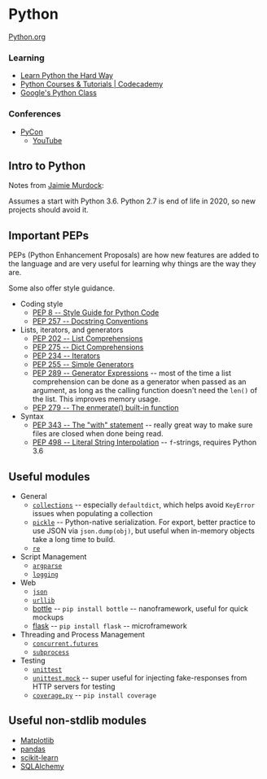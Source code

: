 # Python

[Python.org](https://www.python.org)

### Learning

- [Learn Python the Hard Way](https://learncodethehardway.org/python/)
- [Python Courses & Tutorials | Codecademy](https://www.codecademy.com/catalog/language/python)
- [Google's Python Class](https://developers.google.com/edu/python/)

### Conferences

- [PyCon](https://us.pycon.org/)
    - [YouTube](https://www.youtube.com/c/PyConUS/videos)

## Intro to Python

Notes from [Jaimie Murdock](https://gist.github.com/JaimieMurdock/40fab1ce8fea8d06d3279955a6090548):

Assumes a start with Python 3.6. Python 2.7 is end of life in 2020, so new projects should avoid it.

## Important PEPs

PEPs (Python Enhancement Proposals) are how new features are added to the language and are very useful for learning why things are the way they are.

Some also offer style guidance.

- Coding style
  - [PEP 8  -- Style Guide for Python Code](https://www.python.org/dev/peps/pep-0008/)
  - [PEP 257 -- Docstring Conventions](https://www.python.org/dev/peps/pep-0257/)
- Lists, iterators, and generators
  - [PEP 202 -- List Comprehensions](https://www.python.org/dev/peps/pep-0202/)
  - [PEP 275 -- Dict Comprehensions](https://www.python.org/dev/peps/pep-0274/)
  - [PEP 234 -- Iterators](https://www.python.org/dev/peps/pep-0234/)
  - [PEP 255 -- Simple Generators](https://www.python.org/dev/peps/pep-0255/)
  - [PEP 289 -- Generator Expressions](https://www.python.org/dev/peps/pep-0289/) -- most of the time a list comprehension can be done as a generator when passed as an argument, as long as the calling function doesn't need the `len()` of the list. This improves memory usage.
  - [PEP 279 -- The enmerate() built-in function](https://www.python.org/dev/peps/pep-0279/)
- Syntax
  - [PEP 343 -- The "with" statement](https://www.python.org/dev/peps/pep-0343/) -- really great way to make sure files are closed when done being read.
  - [PEP 498 -- Literal String Interpolation](https://www.python.org/dev/peps/pep-0498/) -- `f`-strings, requires Python 3.6

## Useful modules
- General
  - [`collections`](https://docs.python.org/3/library/collections.html) -- especially `defaultdict`, which helps avoid `KeyError` issues when populating a collection
  - [`pickle`](https://docs.python.org/3/library/pickle.html) -- Python-native serialization. For export, better practice to use JSON via `json.dump(obj)`, but useful when in-memory objects take a long time to build.
  - [`re`](https://docs.python.org/3/library/re.html)
- Script Management  
  - [`argparse`](https://docs.python.org/3/library/argparse.html)
  - [`logging`](https://docs.python.org/3/library/logging.html)
- Web
  - [`json`](https://docs.python.org/3/library/json.html)
  - [`urllib`](https://docs.python.org/3/library/urllib.html)
  - [bottle](http://bottlepy.org/) -- `pip install bottle` -- nanoframework, useful for quick mockups
  - [flask](http://flask.pocoo.org/) -- `pip install flask` -- microframework
- Threading and Process Management
  - [`concurrent.futures`](https://docs.python.org/3/library/concurrent.futures.html)
  - [`subprocess`](https://docs.python.org/3/library/subprocess.html)
- Testing
  - [`unittest`](https://docs.python.org/3/library/unittest.html)
  - [`unittest.mock`](https://docs.python.org/3/library/unittest.mock.html) -- super useful for injecting fake-responses from HTTP servers for testing
  - [`coverage.py`](https://coverage.readthedocs.io/en/coverage-4.4.2/) -- `pip install coverage`

## Useful non-stdlib modules
- [Matplotlib](https://matplotlib.org/)
- [pandas](https://pandas.pydata.org/)
- [scikit-learn](http://scikit-learn.org/stable/)
- [SQLAlchemy](https://www.sqlalchemy.org/)
